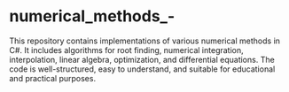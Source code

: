 # numerical_methods_-
This repository contains implementations of various numerical methods in C#. It includes algorithms for root finding, numerical integration, interpolation, linear algebra, optimization, and differential equations. The code is well-structured, easy to understand, and suitable for educational and practical purposes.
